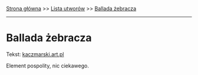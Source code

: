[Strona główna](../index.md) >> [Lista utworów](../list.md) >> [Ballada żebracza](69.md)

---

# Ballada żebracza

Tekst: [kaczmarski.art.pl](https://www.kaczmarski.art.pl/tworczosc/wiersze/ballada-zebracza/)

Element pospolity, nic ciekawego.